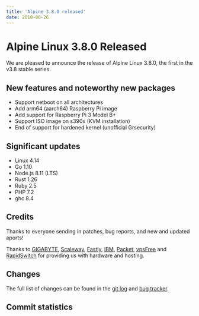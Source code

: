 ```yaml
---
title: 'Alpine 3.8.0 released'
date: 2018-06-26
---
```


Alpine Linux 3.8.0 Released
===========================

We are pleased to announce the release of Alpine Linux 3.8.0, the first in
the v3.8 stable series.

New features and noteworthy new packages
----------------------------------------
* Support netboot on all architectures
* Add arm64 (aarch64) Raspberry Pi image
* Add support for Raspberry Pi 3 Model B+
* Support ISO image on s390x (KVM installation)
* End of support for hardened kernel (unofficial Grsecurity)

Significant updates
-------------------
* Linux 4.14
* Go 1.10
* Node.js 8.11 (LTS)
* Rust 1.26
* Ruby 2.5
* PHP 7.2
* ghc 8.4

Credits
-------
Thanks to everyone sending in patches, bug reports, and new and updated aports!

Thanks to [GIGABYTE][1], [Scaleway][2], [Fastly][3], [IBM][4], [Packet][5],
[vpsFree][6] and [RapidSwitch][7] for providing us with hardware and
hosting.

Changes
-------
The full list of changes can be found in the [git log][8] and [bug tracker][9].


[1]: http://b2b.gigabyte.com/
[2]: https://scaleway.com/
[3]: https://www.fastly.com/
[4]: https://ibm.com/
[5]: https://packet.net/
[6]: https://vpsfree.org
[7]: https://www.rapidswitch.com/
[8]: http://git.alpinelinux.org/cgit/aports/log/?h=v3.8.0
[9]: https://bugs.alpinelinux.org/versions/125


Commit statistics
-----------------
<pre>
</pre>

